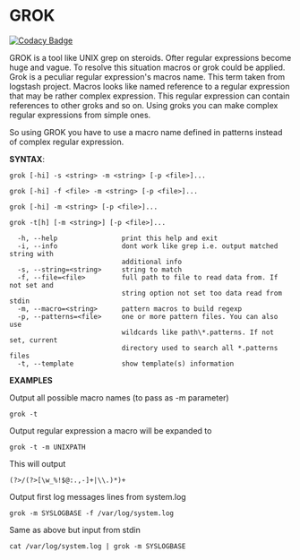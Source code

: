 GROK
======

[![Codacy Badge](https://api.codacy.com/project/badge/Grade/1d16744e2d18482186640ce1397d8b55)](https://app.codacy.com/manual/egoroff/grok?utm_source=github.com&utm_medium=referral&utm_content=aegoroff/grok&utm_campaign=Badge_Grade_Dashboard)

GROK is a tool like UNIX grep on steroids. Ofter regular expressions become huge and vague. To resolve this situation macros or grok could be applied. Grok is a peculiar regular expression's macros name. 
This term taken from logstash project. Macros looks like named reference to a regular expression that may be rather complex expression. 
This regular expression can contain references to other groks and so on. Using groks you can make complex regular expressions from simple ones.

So using GROK you have to use a macro name defined in patterns instead of complex regular expression.

**SYNTAX**:
```
grok [-hi] -s <string> -m <string> [-p <file>]...

grok [-hi] -f <file> -m <string> [-p <file>]...

grok [-hi] -m <string> [-p <file>]...

grok -t[h] [-m <string>] [-p <file>]...

  -h, --help                print this help and exit
  -i, --info                dont work like grep i.e. output matched string with
                            additional info
  -s, --string=<string>     string to match
  -f, --file=<file>         full path to file to read data from. If not set and
                            string option not set too data read from stdin
  -m, --macro=<string>      pattern macros to build regexp
  -p, --patterns=<file>     one or more pattern files. You can also use
                            wildcards like path\*.patterns. If not set, current
                            directory used to search all *.patterns files
  -t, --template            show template(s) information
``` 
**EXAMPLES**

Output all possible macro names (to pass as -m parameter)
```
grok -t
```

Output regular expression a macro will be expanded to
```
grok -t -m UNIXPATH
```
This will output
```
(?>/(?>[\w_%!$@:.,-]+|\\.)*)+
```

Output first log messages lines from system.log
```
grok -m SYSLOGBASE -f /var/log/system.log
```

Same as above but input from stdin
```
cat /var/log/system.log | grok -m SYSLOGBASE
```